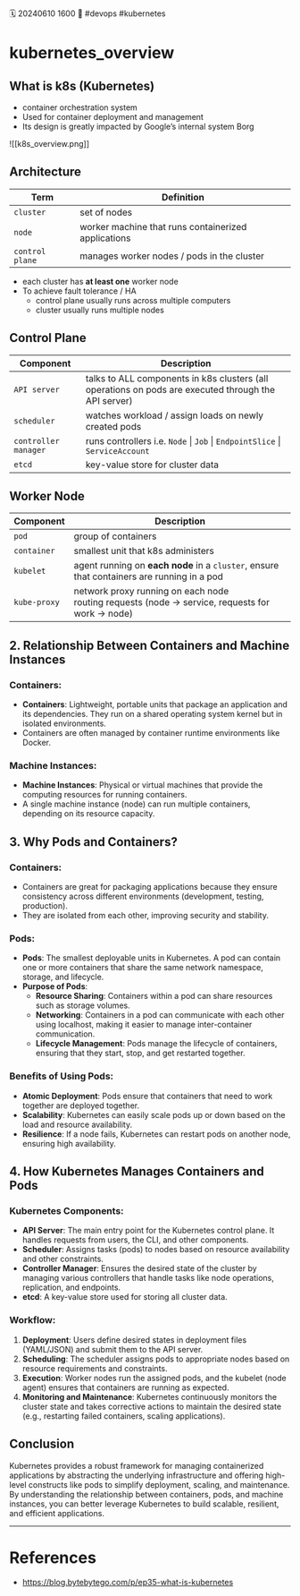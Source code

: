 🗓️ 20240610 1600
📎 #devops #kubernetes

# kubernetes_overview
## What is k8s (Kubernetes)
- container orchestration system
- Used for container deployment and management
- Its design is greatly impacted by Google’s internal system Borg

![[k8s_overview.png]]

## Architecture
| Term            | Definition                                          |
| --------------- | --------------------------------------------------- |
| `cluster`       | set of nodes                                        |
| `node`          | worker machine that runs containerized applications |
| `control plane` | manages worker nodes / pods in the cluster          |

- each cluster has **at least one**  worker node
- To achieve fault tolerance / HA
	- control plane usually runs across multiple computers
	- cluster usually runs multiple nodes


## Control Plane 
| Component            | Description                                                                                          |
| -------------------- | ---------------------------------------------------------------------------------------------------- |
| `API server`         | talks to ALL components in k8s clusters (all operations on pods are executed through the API server) |
| `scheduler`          | watches workload / assign loads on newly created pods                                                |
| `controller manager` | runs controllers i.e. `Node` \| `Job` \| `EndpointSlice` \| `ServiceAccount`                         |
| `etcd`               | key-value store for cluster data                                                                     |


## Worker Node
| Component    | Description                                                                                           |
| ------------ | ----------------------------------------------------------------------------------------------------- |
| `pod`        | group of containers                                                                                   |
| `container`  | smallest unit that k8s administers                                                                    |
| `kubelet`    | agent running on **each node** in a `cluster`, ensure that containers are running in a pod            |
| `kube-proxy` | network proxy running on each node<br/>routing requests (node  -> service, requests for work -> node) |

## 2. Relationship Between Containers and Machine Instances

### Containers:

- **Containers**: Lightweight, portable units that package an application and its dependencies. They run on a shared operating system kernel but in isolated environments.
- Containers are often managed by container runtime environments like Docker.

### Machine Instances:

- **Machine Instances**: Physical or virtual machines that provide the computing resources for running containers.
- A single machine instance (node) can run multiple containers, depending on its resource capacity.

## 3. Why Pods and Containers?

### Containers:

- Containers are great for packaging applications because they ensure consistency across different environments (development, testing, production).
- They are isolated from each other, improving security and stability.

### Pods:

- **Pods**: The smallest deployable units in Kubernetes. A pod can contain one or more containers that share the same network namespace, storage, and lifecycle.
- **Purpose of Pods**:
    - **Resource Sharing**: Containers within a pod can share resources such as storage volumes.
    - **Networking**: Containers in a pod can communicate with each other using localhost, making it easier to manage inter-container communication.
    - **Lifecycle Management**: Pods manage the lifecycle of containers, ensuring that they start, stop, and get restarted together.

### Benefits of Using Pods:

- **Atomic Deployment**: Pods ensure that containers that need to work together are deployed together.
- **Scalability**: Kubernetes can easily scale pods up or down based on the load and resource availability.
- **Resilience**: If a node fails, Kubernetes can restart pods on another node, ensuring high availability.

## 4. How Kubernetes Manages Containers and Pods

### Kubernetes Components:

- **API Server**: The main entry point for the Kubernetes control plane. It handles requests from users, the CLI, and other components.
- **Scheduler**: Assigns tasks (pods) to nodes based on resource availability and other constraints.
- **Controller Manager**: Ensures the desired state of the cluster by managing various controllers that handle tasks like node operations, replication, and endpoints.
- **etcd**: A key-value store used for storing all cluster data.

### Workflow:

1. **Deployment**: Users define desired states in deployment files (YAML/JSON) and submit them to the API server.
2. **Scheduling**: The scheduler assigns pods to appropriate nodes based on resource requirements and constraints.
3. **Execution**: Worker nodes run the assigned pods, and the kubelet (node agent) ensures that containers are running as expected.
4. **Monitoring and Maintenance**: Kubernetes continuously monitors the cluster state and takes corrective actions to maintain the desired state (e.g., restarting failed containers, scaling applications).

## Conclusion

Kubernetes provides a robust framework for managing containerized applications by abstracting the underlying infrastructure and offering high-level constructs like pods to simplify deployment, scaling, and maintenance. By understanding the relationship between containers, pods, and machine instances, you can better leverage Kubernetes to build scalable, resilient, and efficient applications.

---

# References
- https://blog.bytebytego.com/p/ep35-what-is-kubernetes